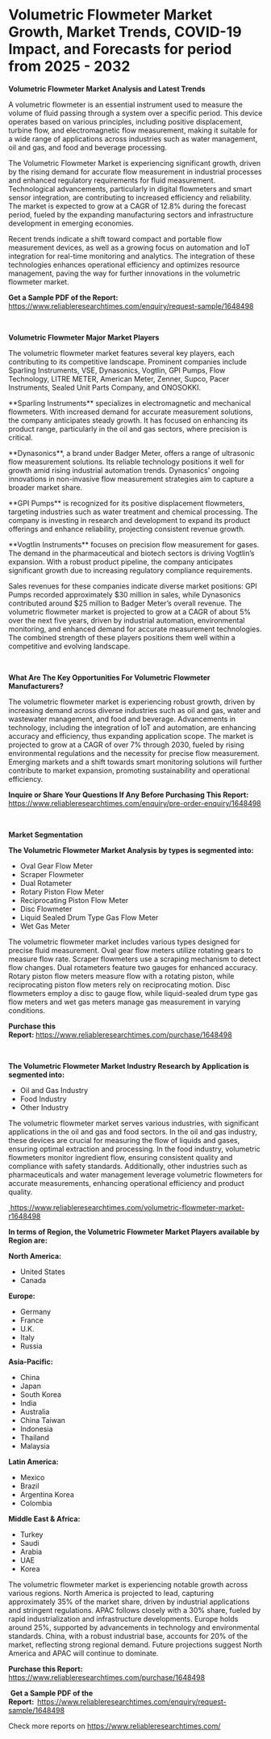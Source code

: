 <p><h1>Volumetric Flowmeter Market Growth, Market Trends, COVID-19 Impact, and Forecasts for period from 2025 - 2032</h1></p><p><strong>Volumetric Flowmeter Market Analysis and Latest Trends</strong></p>
<p><p>A volumetric flowmeter is an essential instrument used to measure the volume of fluid passing through a system over a specific period. This device operates based on various principles, including positive displacement, turbine flow, and electromagnetic flow measurement, making it suitable for a wide range of applications across industries such as water management, oil and gas, and food and beverage processing.</p><p>The Volumetric Flowmeter Market is experiencing significant growth, driven by the rising demand for accurate flow measurement in industrial processes and enhanced regulatory requirements for fluid measurement. Technological advancements, particularly in digital flowmeters and smart sensor integration, are contributing to increased efficiency and reliability. The market is expected to grow at a CAGR of 12.8% during the forecast period, fueled by the expanding manufacturing sectors and infrastructure development in emerging economies.</p><p>Recent trends indicate a shift toward compact and portable flow measurement devices, as well as a growing focus on automation and IoT integration for real-time monitoring and analytics. The integration of these technologies enhances operational efficiency and optimizes resource management, paving the way for further innovations in the volumetric flowmeter market.</p></p>
<p><strong>Get a Sample PDF of the Report:&nbsp;</strong> <a href="https://www.reliableresearchtimes.com/enquiry/request-sample/1648498?utm_campaign=2198&utm_medium=2&utm_source=Github&utm_content=ia&utm_term=18022025&utm_id=volumetric-flowmeter">https://www.reliableresearchtimes.com/enquiry/request-sample/1648498</a></p>
<p>&nbsp;</p>
<p><strong>Volumetric Flowmeter Major Market Players</strong></p>
<p><p>The volumetric flowmeter market features several key players, each contributing to its competitive landscape. Prominent companies include Sparling Instruments, VSE, Dynasonics, Vogtlin, GPI Pumps, Flow Technology, LITRE METER, American Meter, Zenner, Supco, Pacer Instruments, Sealed Unit Parts Company, and ONOSOKKI.</p><p>**Sparling Instruments** specializes in electromagnetic and mechanical flowmeters. With increased demand for accurate measurement solutions, the company anticipates steady growth. It has focused on enhancing its product range, particularly in the oil and gas sectors, where precision is critical.</p><p>**Dynasonics**, a brand under Badger Meter, offers a range of ultrasonic flow measurement solutions. Its reliable technology positions it well for growth amid rising industrial automation trends. Dynasonics' ongoing innovations in non-invasive flow measurement strategies aim to capture a broader market share.</p><p>**GPI Pumps** is recognized for its positive displacement flowmeters, targeting industries such as water treatment and chemical processing. The company is investing in research and development to expand its product offerings and enhance reliability, projecting consistent revenue growth.</p><p>**Vogtlin Instruments** focuses on precision flow measurement for gases. The demand in the pharmaceutical and biotech sectors is driving Vogtlin’s expansion. With a robust product pipeline, the company anticipates significant growth due to increasing regulatory compliance requirements.</p><p>Sales revenues for these companies indicate diverse market positions: GPI Pumps recorded approximately $30 million in sales, while Dynasonics contributed around $25 million to Badger Meter’s overall revenue. The volumetric flowmeter market is projected to grow at a CAGR of about 5% over the next five years, driven by industrial automation, environmental monitoring, and enhanced demand for accurate measurement technologies. The combined strength of these players positions them well within a competitive and evolving landscape.</p></p>
<p>&nbsp;</p>
<p><strong>What Are The Key Opportunities For Volumetric Flowmeter Manufacturers?</strong></p>
<p><p>The volumetric flowmeter market is experiencing robust growth, driven by increasing demand across diverse industries such as oil and gas, water and wastewater management, and food and beverage. Advancements in technology, including the integration of IoT and automation, are enhancing accuracy and efficiency, thus expanding application scope. The market is projected to grow at a CAGR of over 7% through 2030, fueled by rising environmental regulations and the necessity for precise flow measurement. Emerging markets and a shift towards smart monitoring solutions will further contribute to market expansion, promoting sustainability and operational efficiency.</p></p>
<p><strong>Inquire or Share Your Questions If Any Before Purchasing This Report:</strong> <a href="https://www.reliableresearchtimes.com/enquiry/pre-order-enquiry/1648498?utm_campaign=2198&utm_medium=2&utm_source=Github&utm_content=ia&utm_term=18022025&utm_id=volumetric-flowmeter">https://www.reliableresearchtimes.com/enquiry/pre-order-enquiry/1648498</a></p>
<p>&nbsp;</p>
<p><strong>Market Segmentation</strong></p>
<p><strong>The Volumetric Flowmeter Market Analysis by types is segmented into:</strong></p>
<p><ul><li>Oval Gear Flow Meter</li><li>Scraper Flowmeter</li><li>Dual Rotameter</li><li>Rotary Piston Flow Meter</li><li>Reciprocating Piston Flow Meter</li><li>Disc Flowmeter</li><li>Liquid Sealed Drum Type Gas Flow Meter</li><li>Wet Gas Meter</li></ul></p>
<p><p>The volumetric flowmeter market includes various types designed for precise fluid measurement. Oval gear flow meters utilize rotating gears to measure flow rate. Scraper flowmeters use a scraping mechanism to detect flow changes. Dual rotameters feature two gauges for enhanced accuracy. Rotary piston flow meters measure flow with a rotating piston, while reciprocating piston flow meters rely on reciprocating motion. Disc flowmeters employ a disc to gauge flow, while liquid-sealed drum type gas flow meters and wet gas meters manage gas measurement in varying conditions.</p></p>
<p><strong>Purchase this Report:&nbsp;</strong><a href="https://www.reliableresearchtimes.com/purchase/1648498?utm_campaign=2198&utm_medium=2&utm_source=Github&utm_content=ia&utm_term=18022025&utm_id=volumetric-flowmeter">https://www.reliableresearchtimes.com/purchase/1648498</a></p>
<p>&nbsp;</p>
<p><strong>The Volumetric Flowmeter Market Industry Research by Application is segmented into:</strong></p>
<p><ul><li>Oil and Gas Industry</li><li>Food Industry</li><li>Other Industry</li></ul></p>
<p><p>The volumetric flowmeter market serves various industries, with significant applications in the oil and gas and food sectors. In the oil and gas industry, these devices are crucial for measuring the flow of liquids and gases, ensuring optimal extraction and processing. In the food industry, volumetric flowmeters monitor ingredient flow, ensuring consistent quality and compliance with safety standards. Additionally, other industries such as pharmaceuticals and water management leverage volumetric flowmeters for accurate measurements, enhancing operational efficiency and product quality.</p></p>
<p><a href="https://www.reliableresearchtimes.com/volumetric-flowmeter-market-r1648498?utm_campaign=2198&utm_medium=2&utm_source=Github&utm_content=ia&utm_term=18022025&utm_id=volumetric-flowmeter">&nbsp;https://www.reliableresearchtimes.com/volumetric-flowmeter-market-r1648498</a></p>
<p><strong>In terms of Region, the Volumetric Flowmeter Market Players available by Region are:</strong></p>
<p>
    <p> <strong> North America: </strong>
        <ul>
            <li>United States</li>
            <li>Canada</li>
        </ul>
        </p> 
    <p> <strong> Europe: </strong>
        <ul>
            <li>Germany</li>
            <li>France</li>
            <li>U.K.</li>
            <li>Italy</li>
            <li>Russia</li>
        </ul>
        </p> 
    <p> <strong> Asia-Pacific: </strong>
        <ul>
            <li>China</li>
            <li>Japan</li>
            <li>South Korea</li>
            <li>India</li>
            <li>Australia</li>
            <li>China Taiwan</li>
            <li>Indonesia</li>
            <li>Thailand</li>
            <li>Malaysia</li>
        </ul>
        </p> 
    <p> <strong> Latin America: </strong>
        <ul>
            <li>Mexico</li>
            <li>Brazil</li>
            <li>Argentina Korea</li>
            <li>Colombia</li>
        </ul>
        </p> 
    <p> <strong> Middle East & Africa: </strong>
        <ul>
            <li>Turkey</li>
            <li>Saudi</li>
            <li>Arabia</li>
            <li>UAE</li>
            <li>Korea</li>
        </ul>
    </p>
    </p>
<p><p>The volumetric flowmeter market is experiencing notable growth across various regions. North America is projected to lead, capturing approximately 35% of the market share, driven by industrial applications and stringent regulations. APAC follows closely with a 30% share, fueled by rapid industrialization and infrastructure developments. Europe holds around 25%, supported by advancements in technology and environmental standards. China, with a robust industrial base, accounts for 20% of the market, reflecting strong regional demand. Future projections suggest North America and APAC will continue to dominate.</p></p>
<p><strong>Purchase this Report: </strong><a href="https://www.reliableresearchtimes.com/purchase/1648498?utm_campaign=2198&utm_medium=2&utm_source=Github&utm_content=ia&utm_term=18022025&utm_id=volumetric-flowmeter">https://www.reliableresearchtimes.com/purchase/1648498</a></p>
<p>&nbsp;<strong>Get a Sample PDF of the Report:&nbsp;&nbsp;</strong><a href="https://www.reliableresearchtimes.com/enquiry/request-sample/1648498?utm_campaign=2198&utm_medium=2&utm_source=Github&utm_content=ia&utm_term=18022025&utm_id=volumetric-flowmeter">https://www.reliableresearchtimes.com/enquiry/request-sample/1648498</a></p>
<p><strong></strong></p>
<p>Check more reports on <a href="https://www.reliableresearchtimes.com/?utm_campaign=2198&utm_medium=2&utm_source=Github&utm_content=ia&utm_term=18022025&utm_id=volumetric-flowmeter">https://www.reliableresearchtimes.com/</a></p>